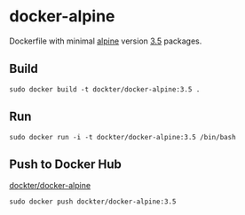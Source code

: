 # docker-alpine
Dockerfile with minimal
[alpine](https://hub.docker.com/r/library/alpine/)
version
[3.5](https://alpinelinux.org/posts/Alpine-3.5.0-released.html)
packages.

## Build

```console
sudo docker build -t dockter/docker-alpine:3.5 .
```

## Run

```console
sudo docker run -i -t dockter/docker-alpine:3.5 /bin/bash
```

## Push to Docker Hub

[dockter/docker-alpine](https://hub.docker.com/r/dockter/docker-alpine/)

```console
sudo docker push dockter/docker-alpine:3.5
```